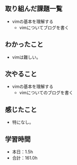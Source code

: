 ## 取り組んだ課題一覧
- vimの基本を理解する
  -  vimについてブログを書く
## わかったこと
-  vimは難しい。
## 次やること
- vimの基本を理解する
  -  vimについてのブログを書く
## 感じたこと
- 特になし。
## 学習時間
- 本日：1.5h
- 合計：161.0h